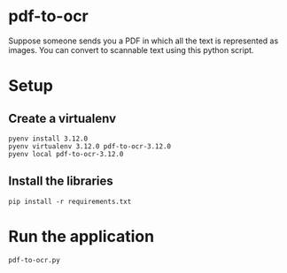 # pdf-to-ocr
Suppose someone sends you a PDF in which all the text is represented as images. You can convert to scannable text using this python script.

# Setup
## Create a virtualenv
```
pyenv install 3.12.0
pyenv virtualenv 3.12.0 pdf-to-ocr-3.12.0
pyenv local pdf-to-ocr-3.12.0
```

## Install the libraries
```
pip install -r requirements.txt
```

# Run the application
```
pdf-to-ocr.py
```
